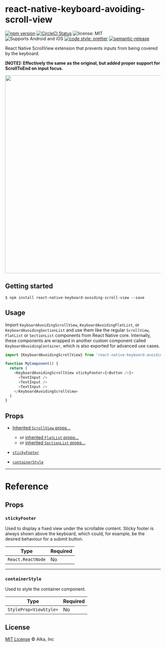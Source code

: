 # react-native-keyboard-avoiding-scroll-view

[![npm version](https://img.shields.io/npm/v/react-native-keyboard-avoiding-scroll-view.svg)](https://www.npmjs.org/package/react-native-keyboard-avoiding-scroll-view)
[![CircleCI Status](https://img.shields.io/circleci/project/github/alkafinance/react-native-keyboard-avoiding-scroll-view/master.svg)](https://circleci.com/gh/alkafinance/workflows/react-native-keyboard-avoiding-scroll-view/tree/master)
![license: MIT](https://img.shields.io/npm/l/react-native-keyboard-avoiding-scroll-view.svg)
![Supports Android and iOS](https://img.shields.io/badge/platforms-android%20|%20ios-lightgrey.svg)
[![code style: prettier](https://img.shields.io/badge/code_style-prettier-ff69b4.svg)](https://github.com/prettier/prettier)
[![semantic-release](https://img.shields.io/badge/%20%20%F0%9F%93%A6%F0%9F%9A%80-semantic--release-e10079.svg)](https://github.com/semantic-release/semantic-release)

React Native ScrollView extension that prevents inputs from being covered by the keyboard. 

**[NOTE]: Effectively the same as the original, but added proper support for ScrollToEnd on input focus.**

<img src="./.github/demo.gif" width="auto" height="640">

## Getting started

`$ npm install react-native-keyboard-avoiding-scroll-view --save`

## Usage

Import `KeyboardAvoidingScrollView`, `KeyboardAvoidingFlatList`, or `KeyboardAvoidingSectionList` and use them like the regular `ScrollView`, `FlatList` or `SectionList` components from React Native core. Internally, these components are wrapped in another custom component called `KeyboardAvoidingContainer`, which is also exported for advanced use cases.

```javascript
import {KeyboardAvoidingScrollView} from 'react-native-keyboard-avoiding-scroll-view';

function MyComponent() {
  return (
    <KeyboardAvoidingScrollView stickyFooter={<Button />}>
      <TextInput />
      <TextInput />
      <TextInput />
    </KeyboardAvoidingScrollView>
  )
}
```

## Props

- [Inherited `ScrollView` props...](https://facebook.github.io/react-native/docs/scrollview.html#props)
  - or [inherited `FlatList` props...](https://facebook.github.io/react-native/docs/flatlist#props)
  - or [inherited `SectionList` props...](https://facebook.github.io/react-native/docs/sectionlist#props)

- [`stickyFooter`](#stickyFooter)
- [`containerStyle`](#containerStyle)

---

# Reference

## Props

### `stickyFooter`

Used to display a fixed view under the scrollable content. Sticky footer is always shown above the keyboard, which could, for example, be the desired behaviour for a submit button.

| Type              | Required |
| ----------------- | -------- |
| `React.ReactNode` | No       |

---

### `containerStyle`

Used to style the container component.

| Type                   | Required |
| ---------------------- | -------- |
| `StyleProp<ViewStyle>` | No       |

## License

[MIT License](./LICENSE) © Alka, Inc

